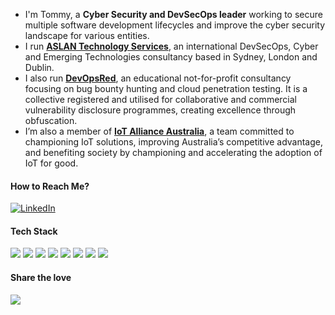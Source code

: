 * I'm Tommy, a <strong>Cyber Security and DevSecOps leader</strong> working to secure multiple software development lifecycles and improve the cyber security landscape for various entities.
* I run <a href='https://ASLANTechnology.org/' target='_blank'><strong>ASLAN Technology Services</strong></a>, an international DevSecOps, Cyber and Emerging Technologies consultancy based in Sydney, London and Dublin.
* I also run <a href='https://DevOps.red/' target='_blank'><strong>DevOpsRed</strong></a>, an educational not-for-profit consultancy focusing on bug bounty hunting and cloud penetration testing. It is a collective registered and utilised for collaborative and commercial vulnerability disclosure programmes, creating excellence through obfuscation.
* I’m also a member of <a href='https://iot.org.au/' target='_blank'><strong>IoT Alliance Australia</strong></a>, a team committed to championing IoT solutions, improving Australia’s competitive advantage, and benefiting society by championing and accelerating the adoption of IoT for good.

#### How to Reach Me?

[![LinkedIn](https://img.shields.io/badge/-LINKEDIN-0077B5?style=for-the-badge&logo=linkedin&logoColor=white)](https://www.linkedin.com/in/tommyajblack/)

#### Tech Stack

<img
    src="https://img.shields.io/badge/AWS%20-%23FF9900.svg?&style=for-the-badge&logo=amazon-aws&logoColor=white" />&nbsp;<img
    src="https://img.shields.io/badge/Google%20Cloud%20-%234285F4.svg?&style=for-the-badge&logo=google-cloud&logoColor=white" />&nbsp;<img
    src="https://img.shields.io/badge/azure%20-%230072C6.svg?&style=for-the-badge&logo=azure-devops&logoColor=white" />&nbsp;<img
    src="https://img.shields.io/badge/docker%20-%230db7ed.svg?&style=for-the-badge&logo=docker&logoColor=white" />&nbsp;<img
    src="https://img.shields.io/badge/kubernetes%20-%23326ce5.svg?&style=for-the-badge&logo=kubernetes&logoColor=white" />&nbsp;<img
    src="https://img.shields.io/badge/terraform-%235835CC.svg?style=for-the-badge&logo=terraform&logoColor=white" />&nbsp;<img
    src="https://img.shields.io/badge/VAULT-%235835CC.svg?style=for-the-badge&logo=Vault&logoColor=white" />&nbsp;<img
    src="https://img.shields.io/badge/python-3670A0?style=for-the-badge&logo=python&logoColor=ffdd54" />

#### Share the love

<a href="https://www.buymeacoffee.com/ASLANTechnology"><img src="https://img.buymeacoffee.com/button-api/?text=Buy me a coffee&emoji=&slug=ASLANTechnology&button_colour=FFDD00&font_colour=000000&font_family=Cookie&outline_colour=000000&coffee_colour=ffffff" /></a>
